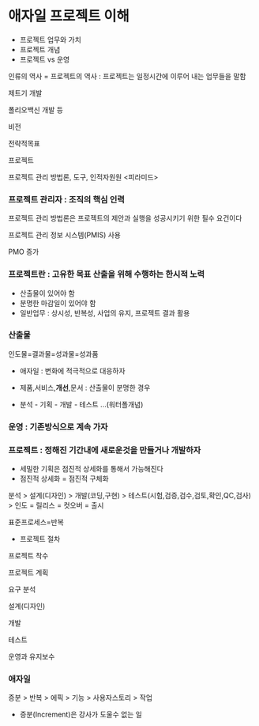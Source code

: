 # 애자일 프로젝트 이해

- 프로젝트 업무와 가치
- 프로젝트 개념
- 프로젝트 vs 운영



인류의 역사 = 프로젝트의 역사 : 프로젝트는 일정시간에 이루어 내는 업무들을 말함

제트기 개발

폴리오백신 개발 등



비전

전략적목표

프로젝트

프로젝트 관리 방법론, 도구, 인적자원원                                          <피라미드>



### 프로젝트 관리자 : 조직의 핵심 인력



프로젝트 관리 방법론은 프로젝트의 제안과 실행을 성공시키기 위한 필수 요건이다

프로젝트 관리 정보 시스템(PMIS) 사용

PMO 증가



### 프로젝트란 : 고유한 목표 산출을 위해 수행하는 한시적 노력

- 산출물이 있어야 함
- 분명한 마감일이 있어야 함
- 일반업무 : 상시성, 반복성, 사업의 유지, 프로젝트 결과 활용



### 산출물

인도물=결과물=성과물=성과품

- 애자일 : 변화에 적극적으로 대응하자

- 제품,서비스,**개선**,문서 : 산출물이 분명한 경우

- 분석 - 기획 - 개발 - 테스트 ...(워터폴개념)



### 운영 : 기존방식으로 계속 가자

### 프로젝트 : 정해진 기간내에 새로운것을 만들거나 개발하자



- 세밀한 기획은 점진적 상세화를 통해서 가능해진다
- 점진적 상세화 = 점진적 구체화



분석 > 설계(디자인) > 개발(코딩,구현) > 테스트(시험,검증,검수,검토,확인,QC,검사) > 인도 = 릴리스 = 컷오버 = 출시

표준프로세스=반복

- 프로젝트 절차

프로젝트 착수

프로젝트 계획

요구 분석

설계(디자인)

개발

테스트

운영과 유지보수



### 애자일

증분 > 반복 > 에픽 > 기능 > 사용자스토리 > 작업

- 증분(Increment)은 강사가 도울수 없는 일